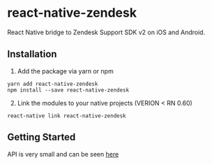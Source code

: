 # react-native-zendesk
React Native bridge to Zendesk Support SDK v2 on iOS and Android. 

## Installation
1. Add the package via yarn or npm
```
yarn add react-native-zendesk
npm install --save react-native-zendesk
```

2. Link the modules to your native projects (VERION < RN 0.60)
```
react-native link react-native-zendesk
```

## Getting Started
API is very small and can be seen [here](https://github.com/dcvz/react-native-zendesk/blob/master/src/index.ts)
